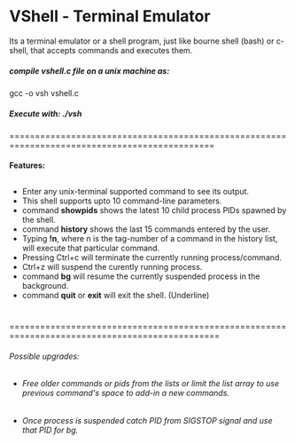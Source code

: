 # VShell - Terminal Emulator
Its a terminal emulator or a shell program, just like bourne shell (bash) or c-shell, that accepts commands and executes them.

##### compile vshell.c file on a unix machine as:
gcc -o vsh vshell.c
##### Execute with: ./vsh
==============================================================================================
#### Features:
##
- Enter any unix-terminal supported command to see its output.
- This shell supports upto 10 command-line parameters.
- command **showpids** shows the latest 10 child process PIDs spawned by the shell.
- command **history** shows the last 15 commands entered by the user.
- Typing **!n**, where n is the tag-number of a command in the history list, will execute that particular command.
- Pressing Ctrl+c will terminate the currently running process/command.
- Ctrl+z will suspend the curently running process.
- command **bg** will resume the currently suspended process in the background.
- command **quit** or **exit** will exit the shell.
(Underline)
#
#
#
===============================================================================================

###### Possible upgrades:
- ###### Free older commands or pids from the lists or limit the list array to use previous command's space to add-in a new commands.
- ###### Once process is suspended catch PID from SIGSTOP signal and use that PID for bg.
